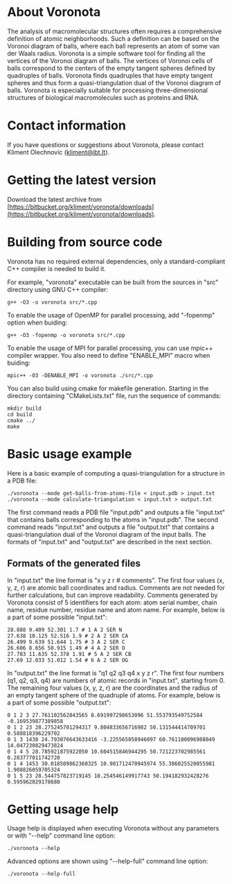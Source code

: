 # About Voronota

The analysis of macromolecular structures often requires
a comprehensive definition of atomic neighborhoods.
Such a definition can be based on the Voronoi diagram of balls,
where each ball represents an atom of some van der Waals radius.
Voronota is a simple software tool for finding all the vertices
of the Voronoi diagram of balls. The vertices of Voronoi cells
of balls correspond to the centers of the empty tangent spheres
defined by quadruples of balls. Voronota finds quadruples that
have empty tangent spheres and thus form a quasi-triangulation
dual of the Voronoi diagram of balls. Voronota is especially
suitable for processing three-dimensional structures of
biological macromolecules such as proteins and RNA.


# Contact information

If you have questions or suggestions about Voronota,
please contact Kliment Olechnovic ([kliment@ibt.lt](mailto:kliment@ibt.lt)).


# Getting the latest version

Download the latest archive from
[https://bitbucket.org/kliment/voronota/downloads](https://bitbucket.org/kliment/voronota/downloads).


# Building from source code

Voronota has no required external dependencies, only
a standard-compliant C++ compiler is needed to build it.

For example, "voronota" executable can be built from
the sources in "src" directory using GNU C++ compiler:

    g++ -O3 -o voronota src/*.cpp

To enable the usage of OpenMP for parallel processing,
add "-fopenmp" option when buiding:

    g++ -O3 -fopenmp -o voronota src/*.cpp

To enable the usage of MPI for parallel processing, you
can use mpic++ compiler wrapper. You also need to define
"ENABLE_MPI" macro when buiding:

    mpic++ -O3 -DENABLE_MPI -o voronota ./src/*.cpp
    
You can also build using cmake for makefile generation.
Starting in the directory containing "CMakeLists.txt" file,
run the sequence of commands:

    mkdir build
    cd build
    cmake ../
    make


# Basic usage example

Here is a basic example of computing a quasi-triangulation
for a structure in a PDB file:

    ./voronota --mode get-balls-from-atoms-file < input.pdb > input.txt
    ./voronota --mode calculate-triangulation < input.txt > output.txt

The first command reads a PDB file "input.pdb" and outputs a file "input.txt"
that contains balls corresponding to the atoms in "input.pdb".
The second command reads "input.txt" and outputs a file "output.txt"
that contains a quasi-triangulation dual of the Voronoi diagram of the input balls.
The formats of "input.txt" and "output.txt" are described in the next section.

## Formats of the generated files

In "input.txt" the line format is "x y z r # comments".
The first four values (x, y, z, r) are atomic ball coordinates and radius.
Comments are not needed for further calculations, but can improve readability.
Comments generated by Voronota consist of 5 identifiers for each atom:
atom serial number, chain name, residue number, residue name and atom name.
For example, below is a part of some possible "input.txt":

    28.888 9.409 52.301 1.7 # 1 A 2 SER N
    27.638 10.125 52.516 1.9 # 2 A 2 SER CA
    26.499 9.639 51.644 1.75 # 3 A 2 SER C
    26.606 8.656 50.915 1.49 # 4 A 2 SER O
    27.783 11.635 52.378 1.91 # 5 A 2 SER CB
    27.69 12.033 51.012 1.54 # 6 A 2 SER OG

In "output.txt" the line format is "q1 q2 q3 q4 x y z r".
The first four numbers (q1, q2, q3, q4) are numbers
of atomic records in "input.txt", starting from 0.
The remaining four values (x, y, z, r) are the coordinates and the radius of
an empty tangent sphere of the quadruple of atoms.
For example, below is a part of some possible "output.txt":

    0 1 2 3 27.761102562843565 8.691997298653096 51.553793549752584 -0.169539877389858
    0 1 2 23 28.275245701294317 9.804833656716982 50.131544414709701 0.588818396229702
    0 1 3 1438 24.793076643633416 -3.225565058946097 60.761180096988049 14.047230829473824
    0 1 4 5 28.785921875922050 10.604515846944295 50.721223702985561 0.283777011742720
    0 1 4 1453 30.018509862360325 10.901712470945974 55.386025520055981 1.908826059705324
    0 1 5 23 28.544757823719145 10.254546149917743 50.194182932428276 0.595962029178680


# Getting usage help

Usage help is displayed when executing Voronota without any
parameters or with "--help" command line option:

    ./voronota --help

Advanced options are shown using "--help-full" command line option:

    ./voronota --help-full
